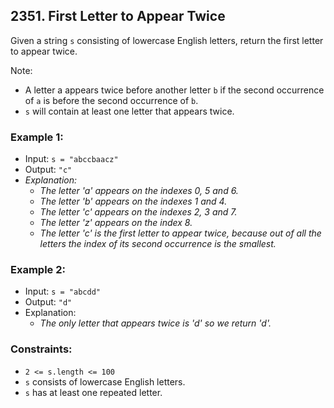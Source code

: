 ## 2351. First Letter to Appear Twice

Given a string `s` consisting of lowercase English letters, return the first letter to appear twice.

Note:
-   A letter a appears twice before another letter `b` if the second occurrence of `a` is
before the second occurrence of `b`.
-   `s` will contain at least one letter that appears twice.

### Example 1:
-   Input: `s = "abccbaacz"`
-   Output: `"c"`
-   _Explanation:_
    -   _The letter 'a' appears on the indexes 0, 5 and 6._
    -   _The letter 'b' appears on the indexes 1 and 4._
    -   _The letter 'c' appears on the indexes 2, 3 and 7._
    -   _The letter 'z' appears on the index 8._
    -   _The letter 'c' is the first letter to appear twice, because out of all the letters the index of its second occurrence is the smallest._

### Example 2:
-   Input: `s = "abcdd"`
-   Output: `"d"`
-   Explanation:
    -   _The only letter that appears twice is 'd' so we return 'd'._

### Constraints:
-   `2 <= s.length <= 100`
-   `s` consists of lowercase English letters.
-   `s` has at least one repeated letter.